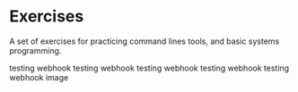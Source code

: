 # Exercises

A set of exercises for practicing command lines tools, and basic systems programming.

testing webhook
testing webhook
testing webhook
testing webhook
testing webhook image
